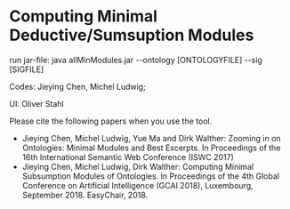 # Computing Minimal Deductive/Sumsuption Modules

run jar-file: java allMinModules.jar --ontology [ONTOLOGYFILE] --sig [SIGFILE] 





Codes: Jieying Chen, Michel Ludwig;

UI: Oliver Stahl


Please cite the following papers when you use the tool.
- Jieying Chen, Michel Ludwig, Yue Ma and Dirk Walther: Zooming in on Ontologies: Minimal Modules and Best Excerpts. In Proceedings of the 16th International Semantic Web Conference (ISWC 2017)
- Jieying Chen, Michel Ludwig, Dirk Walther: Computing Minimal Subsumption Modules of Ontologies. In Proceedings of the 4th Global Conference on Artificial Intelligence (GCAI 2018), Luxembourg, September 2018. EasyChair, 2018.
